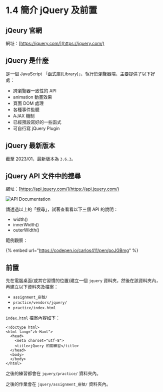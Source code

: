 # 1.4 簡介 jQuery 及前置

## jQeury 官網

網址：[https://jquery.com/](https://jquery.com/)

## jQuery 是什麼

是一個 JavaScript 「函式庫(Library)」，執行於瀏覽器端，主要提供了以下好處：

* 跨瀏覽器一致性的 API
* animation 動畫效果
* 頁面 DOM 處理
* 各種事件監聽
* AJAX 機制
* 已經預設寫好的一些函式
* 可自行寫 jQuery Plugin

## jQuery 最新版本

截至 2023/01，最新版本為 `3.6.3`。



## jQuery API 文件中的搜尋

網址：[https://api.jquery.com/](https://api.jquery.com/)

![API Documentation](../.gitbook/assets/jquery\_api\_search.png)

請透過以上的「搜尋」，試著查看看以下三個 API 的說明：

* width()
* innerWidth()
* outerWidth()

範例觀察：

{% embed url="https://codepen.io/carlos411/pen/poJGBmg" %}

## 前置

先在電腦桌面(或其它習慣的位置)建立一個 `jquery` 資料夾，然後在該資料夾內，再建立以下資料夾及檔案：

* `assignment_座號/`
* `practice/vendors/jquery/`
* `practice/index.html`

`index.html` 檔案內容如下：

```markup
<!doctype html>
<html lang="zh-Hant">
  <head>
    <meta charset="utf-8">
    <title>jQuery 相關練習</title>
  </head>
  <body>
  </body>
</html>
```

之後的練習都會在 `jquery/practice/` 資料夾內。

之後的作業會在 `jquery/assignment_座號/` 資料夾內。

